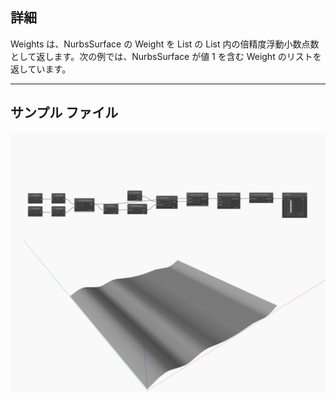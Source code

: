 ## 詳細
Weights は、NurbsSurface の Weight を List の List 内の倍精度浮動小数点数として返します。次の例では、NurbsSurface が値 1 を含む Weight のリストを返しています。
___
## サンプル ファイル

![Weights](./Autodesk.DesignScript.Geometry.NurbsSurface.Weights_img.jpg)

